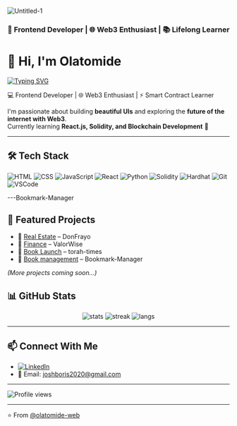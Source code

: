 ![Untitled-1](https://github.com/user-attachments/assets/ba4aaf1c-bd87-4e37-97a3-53e566153aed)
<h3 align="center">🚀 Frontend Developer | 🌐 Web3 Enthusiast | 📚 Lifelong Learner</h3>

# 👋 Hi, I'm Olatomide  

[![Typing SVG](https://readme-typing-svg.herokuapp.com?color=00BFFF&size=24&center=true&vCenter=true&lines=Frontend+Developer;Web3+Enthusiast;Smart+Contract+Learner;Always+Building+🚀)](https://git.io/typing-svg)

💻 Frontend Developer | 🌐 Web3 Enthusiast | ⚡ Smart Contract Learner  

I'm passionate about building **beautiful UIs** and exploring the **future of the internet with Web3**.  
Currently learning **React.js, Solidity, and Blockchain Development** 🚀  

---

## 🛠️ Tech Stack
![HTML](https://img.shields.io/badge/Code-HTML-orange?logo=html5)
![CSS](https://img.shields.io/badge/Code-CSS-blue?logo=css3)
![JavaScript](https://img.shields.io/badge/Code-JavaScript-yellow?logo=javascript)
![React](https://img.shields.io/badge/Framework-React-blue?logo=react)
![Python](https://img.shields.io/badge/code-Python-yellow?logo=python)
![Solidity](https://img.shields.io/badge/Web3-Solidity-black?logo=ethereum)
![Hardhat](https://img.shields.io/badge/Tool-Hardhat-yellow?logo=ethereum)
![Git](https://img.shields.io/badge/Tool-Git-red?logo=git)
![VSCode](https://img.shields.io/badge/Editor-VSCode-blue?logo=visualstudiocode)

---Bookmark-Manager

## 📌 Featured Projects
- 🔗 [Real Estate](https://github.com/olatomide-web/DonFrayo ) – DonFrayo
- 🔗 [Finance](https://github.com/olatomide-web/ValorWise ) – ValorWise
- 🔗 [Book Launch](https://github.com/olatomide-web/torah-times ) – torah-times
- 🔗 [Book management](https://github.com/olatomide-web/Bookmark-Manager ) – Bookmark-Manager

*(More projects coming soon...)*

## 📊 GitHub Stats
<p align="center">
  <img src="https://github-readme-stats.vercel.app/api?username=olatomide-web&show_icons=true&theme=tokyonight" alt="stats"/>
  <img src="https://github-readme-streak-stats.herokuapp.com/?user=olatomide-web&theme=tokyonight" alt="streak"/>
  <img src="https://github-readme-stats.vercel.app/api/top-langs/?username=olatomide-web&layout=compact&theme=tokyonight" alt="langs"/>
</p>

---

## 📫 Connect With Me
- [![LinkedIn](https://img.shields.io/badge/LinkedIn-Connect-blue?style=for-the-badge&logo=linkedin)](https://www.linkedin.com/in/olatomide-aborisade-aabbba209/) 
- 📧 Email: joshboris2020@gmail.com

---

![Profile views](https://komarev.com/ghpvc/?username=olatomide-web&label=Profile%20views&color=0e75b6&style=flat)

---

⭐️ From [@olatomide-web](https://github.com/olatomide-web)
